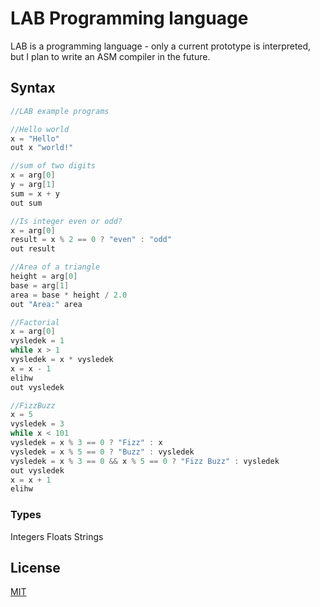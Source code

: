 # LAB Programming language

LAB is a programming language - only a current prototype is interpreted, but I plan to write an ASM compiler in the future.

## Syntax

```c
//LAB example programs

//Hello world
x = "Hello"
out x "world!"

//sum of two digits
x = arg[0]
y = arg[1]
sum = x + y
out sum

//Is integer even or odd?
x = arg[0]
result = x % 2 == 0 ? "even" : "odd"
out result

//Area of a triangle
height = arg[0]
base = arg[1]
area = base * height / 2.0
out "Area:" area

//Factorial
x = arg[0]
vysledek = 1
while x > 1
vysledek = x * vysledek
x = x - 1
elihw
out vysledek

//FizzBuzz
x = 5
vysledek = 3
while x < 101
vysledek = x % 3 == 0 ? "Fizz" : x
vysledek = x % 5 == 0 ? "Buzz" : vysledek
vysledek = x % 3 == 0 && x % 5 == 0 ? "Fizz Buzz" : vysledek
out vysledek
x = x + 1
elihw
```

### Types

Integers
Floats
Strings


## License
[MIT](https://choosealicense.com/licenses/mit/)